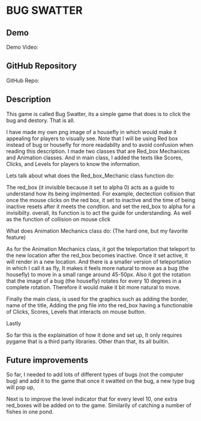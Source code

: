 # BUG SWATTER

## Demo
Demo Video: [<URL>](https://youtu.be/bTtmLko0rWk)

## GitHub Repository
GitHub Repo: [<URL>](https://github.com/RyanP-UTD/Final_Project_12.git)

## Description
This game is called Bug Swatter, its a simple game that does is to click the bug and destory. That is all. 

I have made my own png image of a housefly in which would make it appealing for players to visually see. 
Note that I will be using Red box instead of bug or housefly for more readabilty and to avoid confusion when reading this description. 
I made two classes that are Red_box Mechanices and Animation classes. And in main class, I added the texts like Scores, Clicks, and Levels for 
players to know the information. 

Lets talk about what does the Red_box_Mechanic class function do:

The red_box (it invisible because it set to alpha 0) acts as a guide to understand how its being implmented. For example, dectection
collision that once the mouse clicks on the red box, it set to inactive and the time of being inactive resets after it meets the condtion.
and set the red_box to alpha for a invisibilty. overall, its function is to act the guide for understanding. As well as the function of collision on mouse click


What does Animation Mechanics class do: (The hard one, but my favorite feature)

As for the Animation Mechanics class, it got the teleportation that teleport to the new location after the red_box becomes inactive. Once it set active, it will 
render in a new location. And there is a smaller version of teleportation in which I call it as fly, It makes it feels more natural to move as a bug (the housefly) 
to move in a small range around 45-50px. Also it got the rotation that the image of a bug (the housefly) rotates for every 10 degrees in a complete rotation. Therefore
it would make it bit more natural to move. 

Finally the main class, is used for the graphics such as adding the border, name of the title, Adding the png file into the red_box
having a functionable of Clicks, Scores, Levels that interacts on mouse button. 

Lastly

So far this is the explaination of how it done and set up, It only requires pygame that is a third party libraries. Other than that, its all builtin. 

## Future improvements
So far, I needed to add lots of different types of bugs (not the computer bug) and add it to the game that once it swatted on the bug, a new type bug will pop up, 

Next is to improve the level indicator that for every level 10, one extra red_boxes will be added on to the game. Similarily of catching a number of fishes in one pond. 



